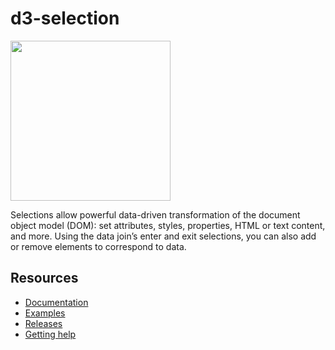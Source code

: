 # d3-selection

<a href="https://d3js.org"><img src="https://github.com/d3/d3/raw/main/docs/public/logo.svg" width="256" height="256"></a>

Selections allow powerful data-driven transformation of the document object model (DOM): set attributes, styles, properties, HTML or text content, and more. Using the data join’s enter and exit selections, you can also add or remove elements to correspond to data.

## Resources

- [Documentation](https://d3js.org/d3-selection)
- [Examples](https://observablehq.com/collection/@d3/d3-selection)
- [Releases](https://github.com/d3/d3-selection/releases)
- [Getting help](https://d3js.org/community)
